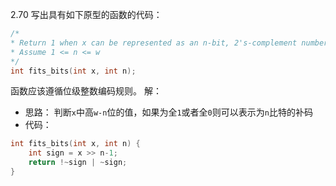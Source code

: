2.70 写出具有如下原型的函数的代码：
```c
/*
* Return 1 when x can be represented as an n-bit, 2's-complement number; 0 otherwise
* Assume 1 <= n <= w
*/
int fits_bits(int x, int n);
```
函数应该遵循位级整数编码规则。
解：
- 思路：
  判断`x`中高`w-n`位的值，如果为全`1`或者全`0`则可以表示为`n`比特的补码
- 代码：
```c
int fits_bits(int x, int n) {
    int sign = x >> n-1;
    return !~sign | ~sign;
}
```
